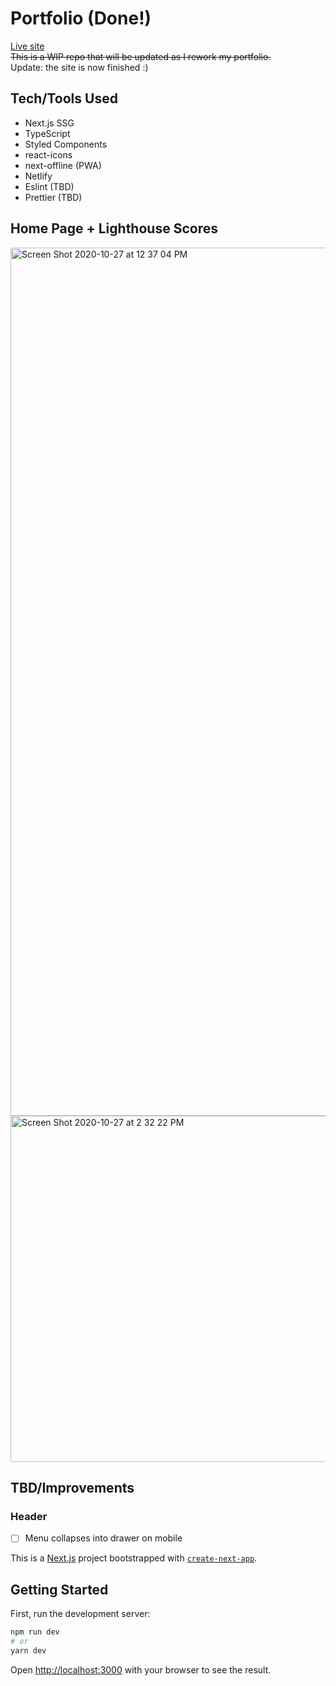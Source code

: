 # Portfolio (Done!)  
  
[Live site](https://leon-i.netlify.app/)  
~~This is a WIP repo that will be updated as I rework my portfolio.~~  
Update: the site is now finished :)  
  
## Tech/Tools Used  
* Next.js SSG  
* TypeScript  
* Styled Components  
* react-icons  
* next-offline (PWA)  
* Netlify  
* Eslint (TBD)  
* Prettier (TBD)  
  
## Home Page + Lighthouse Scores  
  
<img width="1389" alt="Screen Shot 2020-10-27 at 12 37 04 PM" src="https://user-images.githubusercontent.com/56734437/97346508-eb175000-1861-11eb-816c-3fbd4a97b9da.png">  
<img width="554" alt="Screen Shot 2020-10-27 at 2 32 22 PM" src="https://user-images.githubusercontent.com/56734437/97346447-d470f900-1861-11eb-852b-c5551d7b01b1.png">  
  
## TBD/Improvements
  
### Header  
* [ ] Menu collapses into drawer on mobile  
  
This is a [Next.js](https://nextjs.org/) project bootstrapped with [`create-next-app`](https://github.com/vercel/next.js/tree/canary/packages/create-next-app).

## Getting Started

First, run the development server:

```bash
npm run dev
# or
yarn dev
```

Open [http://localhost:3000](http://localhost:3000) with your browser to see the result.
